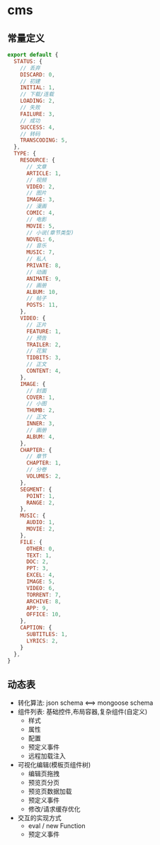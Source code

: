 # cms

## 常量定义
```js
export default {
  STATUS: {
    // 丢弃
    DISCARD: 0,
    // 初建
    INITIAL: 1,
    // 下载/连载
    LOADING: 2,
    // 失败
    FAILURE: 3,
    // 成功
    SUCCESS: 4,
    // 转码
    TRANSCODING: 5,
  },
  TYPE: {
    RESOURCE: {
      // 文章
      ARTICLE: 1,
      // 视频
      VIDEO: 2,
      // 图片
      IMAGE: 3,
      // 漫画
      COMIC: 4,
      // 电影
      MOVIE: 5,
      // 小说(章节类型)
      NOVEL: 6,
      // 音乐
      MUSIC: 7,
      // 私人
      PRIVATE: 8,
      // 动画
      ANIMATE: 9,
      // 画册
      ALBUM: 10,
      // 帖子
      POSTS: 11,
    },
    VIDEO: {
      // 正片
      FEATURE: 1,
      // 预告
      TRAILER: 2,
      // 花絮
      TIDBITS: 3,
      // 正文
      CONTENT: 4,
    },
    IMAGE: {
      // 封面
      COVER: 1,
      // 小图
      THUMB: 2,
      // 正文
      INNER: 3,
      // 画册
      ALBUM: 4,
    },
    CHAPTER: {
      // 章节
      CHAPTER: 1,
      // 分卷
      VOLUMES: 2,
    },
    SEGMENT: {
      POINT: 1,
      RANGE: 2,
    },
    MUSIC: {
      AUDIO: 1,
      MOVIE: 2,
    },
    FILE: {
      OTHER: 0,
      TEXT: 1,
      DOC: 2,
      PPT: 3,
      EXCEL: 4,
      IMAGE: 5,
      VIDEO: 6,
      TORRENT: 7,
      ARCHIVE: 8,
      APP: 9,
      OFFICE: 10,
    },
    CAPTION: {
      SUBTITLES: 1,
      LYRICS: 2,
    }
  },
}
```

## 动态表
- 转化算法: json schema <==> mongoose schema
- 组件列表: 基础控件,布局容器,复杂组件(自定义)
  - 样式
  - 属性
  - 配置
  - 预定义事件
  - 远程加载注入
- 可视化编辑(模板页组件树)
  - 编辑页拖拽
  - 预览页分页
  - 预览页数据加载
  - 预定义事件
  - 修改/请求缓存优化
- 交互的实现方式
  - eval / new Function
  - 预定义事件